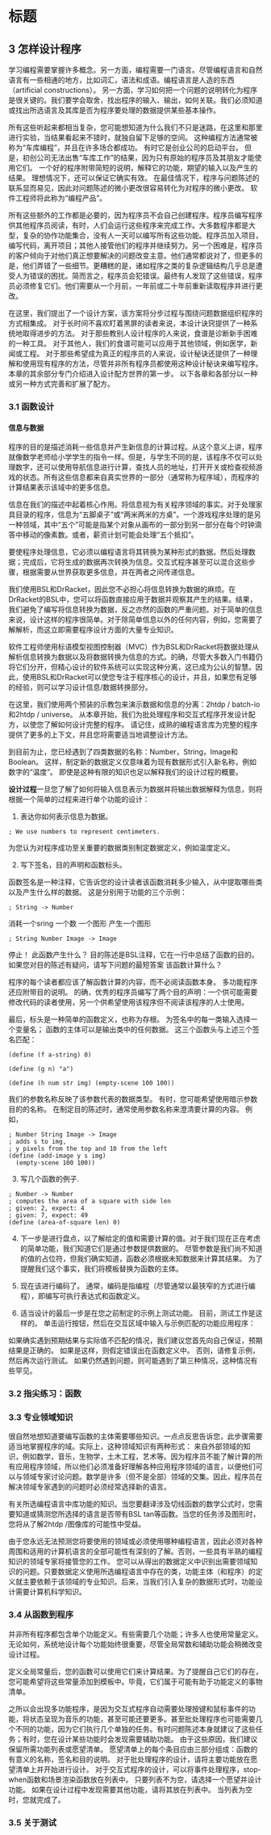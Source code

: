 # 标题

## 3 怎样设计程序

学习编程需要掌握许多概念。另一方面，编程需要一门语言。尽管编程语言和自然语言有一些相通的地方，比如词汇，语法和成语。编程语言是人造的东西（artificial constructions）。
另一方面，学习如何把一个问题的说明转化为程序是很关键的。我们要学会取舍，找出程序的输入、输出，如何关联。我们必须知道或找出所选语言及其库是否为程序要处理的数据提供某些基本操作。

所有这些听起来都相当复杂，您可能想知道为什么我们不只是迷路，在这里和那里进行实验，当结果看起来不错时，就独自留下足够的空间。 这种编程方法通常被称为“车库编程”，并且在许多场合都成功。 有时它是创业公司的启动平台。 但是，初创公司无法出售“车库工作”的结果，因为只有原始的程序员及其朋友才能使用它们。 一个好的程序附带简短的说明，解释它的功能，期望的输入以及产生的结果。 理想情况下，还可以保证它确实有效。 在最佳情况下，程序与问题陈述的联系显而易见，因此对问题陈述的微小更改很容易转化为对程序的微小更改。 软件工程师将此称为“编程产品”。

所有这些额外的工作都是必要的，因为程序员不会自己创建程序。程序员编写程序供其他程序员阅读，有时，人们会运行这些程序来完成工作。大多数程序都是大型，复杂的协作功能集合，没有人一天可以编写所有这些功能。程序员加入项目，编写代码，离开项目；其他人接管他们的程序并继续努力。另一个困难是，程序员的客户倾向于对他们真正想要解决的问题改变主意。他们通常都说对了，但更多的是，他们弄错了一些细节。更糟糕的是，诸如程序之类的复杂逻辑结构几乎总是遭受人为错误的困扰。简而言之，程序员会犯错误。最终有人发现了这些错误，程序员必须修复它们。他们需要从一个月前，一年前或二十年前重新读取程序并进行更改。

在这里，我们提出了一个设计方案，该方案将分步过程与围绕问题数据组织程序的方式相集成。 对于长时间不喜欢盯着黑屏的读者来说，本设计诀窍提供了一种系统地取得进步的方法。 对于那些教别人设计程序的人来说，食谱是诊断新手困难的一种工具。 对于其他人，我们的食谱可能可以应用于其他领域，例如医学，新闻或工程。 对于那些希望成为真正的程序员的人来说，设计秘诀还提供了一种理解和使用现有程序的方法，尽管并非所有程序员都使用这种设计秘诀来编写程序。 本章的其余部分专门介绍进入设计配方世界的第一步。 以下各章和各部分以一种或另一种方式完善和扩展了配方。

### 3.1 函数设计

#### **信息与数据**

程序的目的是描述消耗一些信息并产生新信息的计算过程。从这个意义上讲，程序就像数学老师给小学学生的指令一样。但是，与学生不同的是，该程序不仅可以处理数字，还可以使用导航信息进行计算，查找人员的地址，打开开关或检查视频游戏的状态。所有这些信息都来自真实世界的一部分（通常称为程序域），而程序的计算结果表示该域中的更多信息。

信息在我们的描述中起着核心作用。将信息视为有关程序领域的事实。对于处理家具目录的程序，信息为“五脚桌子”或“两米两米的方桌”。一个游戏程序处理的是另一种领域，其中“五个”可能是指某个对象从画布的一部分到另一部分在每个时钟滴答中移动的像素数。或者，薪资计划可能会处理“五个抵扣”。

要使程序处理信息，它必须以编程语言将其转换为某种形式的数据。然后处理数据；完成后，它将生成的数据再次转换为信息。交互式程序甚至可以混合这些步骤，根据需要从世界获取更多信息，并在两者之间传递信息。

我们使用BSL和DrRacket，因此您不必担心将信息转换为数据的麻烦。在DrRacket的BSL中，您可以将函数直接应用于数据并观察其产生的结果。结果，我们避免了编写将信息转换为数据，反之亦然的函数的严重问题。对于简单的信息来说，设计这样的程序很简单。对于除简单信息以外的任何内容，例如，您需要了解解析，而这立即需要程序设计方面的大量专业知识。

软件工程师使用标语模型视图控制器（MVC）作为BSL和DrRacket将数据处理从解析信息转换为数据以及将数据转换为信息的方式。的确，尽管大多数入门书籍仍将它们分开，但精心设计的软件系统可以实现这种分离，这已成为公认的智慧。因此，使用BSL和DrRacket可以使您专注于程序核心的设计，并且，如果您有足够的经验，则可以学习设计信息/数据转换部分。

在这里，我们使用两个预装的示教包来演示数据和信息的分离：2htdp / batch-io和2htdp / universe。 从本章开始，我们为批处理程序和交互式程序开发设计配方，以使您了解如何设计完整的程序。 请记住，成熟的编程语言库为完整的程序提供了更多的上下文，并且您将需要适当地调整设计方法。

到目前为止，您已经遇到了四类数据的名称：Number，String，Image和Boolean。 这样，制定新的数据定义仅意味着为现有数据形式引入新名称，例如数字的“温度”。 即使是这种有限的知识也足以解释我们的设计过程的概要。

**设计过程**一旦您了解了如何将输入信息表示为数据并将输出数据解释为信息，则将根据一个简单的过程来进行单个功能的设计：

1. 表达你如何表示信息为数据。

``` racket
; We use numbers to represent centimeters.
```

为您认为对程序成功至关重要的数据类别制定数据定义，例如温度定义。

2. 写下签名，目的声明和函数标头。

函数签名是一种注释，它告诉您的设计读者该函数消耗多少输入，从中提取哪些类以及产生什么样的数据。 这是分别用于功能的三个示例：

``` racket
; String -> Number
```

 消耗一个sring 一个数 一个图形 产生一个图形

``` racket
; String Number Image -> Image
```

停止！ 此函数产生什么？
目的陈述是BSL注释，它在一行中总结了函数的目的。 如果您对目的陈述有疑问，请写下问题的最短答案
该函数计算什么？

程序的每个读者都应该了解函数计算的内容，而不必阅读函数本身。
多功能程序还应附带目的说明。 的确，优秀的程序员编写了两个目的声明：一个供可能需要修改代码的读者使用，另一个供希望使用该程序但不阅读该程序的人士使用。

最后，标头是一种简单的函数定义，也称为存根。 为签名中的每一类输入选择一个变量名； 函数的主体可以是输出类中的任何数据。 这三个函数头与上述三个签名匹配：

``` racket
(define (f a-string) 0)

(define (g n) "a")

(define (h num str img) (empty-scene 100 100))
```

我们的参数名称反映了该参数代表的数据类型。 有时，您可能希望使用暗示参数目的的名称。
在制定目的陈述时，通常使用参数名称来澄清要计算的内容。 例如，

``` racket
; Number String Image -> Image 
; adds s to img,
; y pixels from the top and 10 from the left 
(define (add-image y s img)
  (empty-scene 100 100))
```

 3. 写几个函数的例子.

``` racket
; Number -> Number
; computes the area of a square with side len 
; given: 2, expect: 4
; given: 7, expect: 49
(define (area-of-square len) 0)
```

4. 下一步是进行盘点，以了解给定的值和需要计算的值。对于我们现在正在考虑的简单功能，我们知道它们是通过参数提供数据的。 尽管参数是我们尚不知道的值的占位符，但我们确实知道，函数必须根据未知数据来计算其结果。 为了提醒我们这个事实，我们将模板替换为函数的主体。

5. 现在该进行编码了。 通常，编码是指编程（尽管通常以最狭窄的方式进行编程），即编写可执行表达式和函数定义。

6. 适当设计的最后一步是在您之前制定的示例上测试功能。 目前，测试工作是这样的。
单击运行按钮，然后在交互区域中输入与示例匹配的功能应用程序：

如果确实遇到预期结果与实际值不匹配的情况，我们建议您首先向自己保证，预期结果是正确的。 如果是这样，则假定错误出在函数定义中。 否则，请修复示例，然后再次运行测试。 如果仍然遇到问题，则可能遇到了第三种情况，这种情况有些罕见。

### 3.2 指尖练习：函数

### 3.3 专业领域知识

很自然地想知道要编写函数的主体需要哪些知识。一点点反思告诉您，此步骤需要适当地掌握程序的域。实际上，这种领域知识有两种形式：
来自外部领域的知识，例如数学，音乐，生物学，土木工程，艺术等。因为程序员不能了解计算的所有应用程序领域，所以他们必须准备好理解各种应用程序领域的语言，以便他们可以与领域专家讨论问题。数学是许多（但不是全部）领域的交集。因此，程序员在解决领域专家遇到的问题时必须经常选择新的语言。

有关所选编程语言中库功能的知识。当您要翻译涉及切线函数的数学公式时，您需要知道或猜测您所选择的语言是否带有BSL tan等函数。当您的任务涉及图形时，您将从了解2htdp /图像库的可能性中受益。

由于您永远无法预测您将要使用的领域或必须使用哪种编程语言，因此必须对各种周围和适用的计算机语言的全部可能性有深刻的了解。否则，一些具有半熟的编程知识的领域专家将接管您的工作。
您可以从得出的数据定义中识别出需要领域知识的问题。只要数据定义使用所选编程语言中存在的类，功能主体（和程序）的定义就主要依赖于该领域的专业知识。后来，当我们引入复杂的数据形式时，功能设计需要计算机科学知识。

### 3.4 从函数到程序

并非所有程序都包含单个功能定义。有些需要几个功能；许多人也使用常量定义。无论如何，系统地设计每个功能始终很重要，尽管全局常数和辅助功能会稍微改变设计过程。

定义全局常量后，您的函数可以使用它们来计算结果。为了提醒自己它们的存在，您可能希望将这些常量添加到模板中。毕竟，它们属于可能有助于功能定义的事物清单。

之所以会出现多功能程序，是因为交互式程序自动需要处理按键和鼠标事件的功能，将状态呈现为音乐的功能，甚至可能还要更多。甚至批处理程序也可能需要几个不同的功能，因为它们执行几个单独的任务。有时问题陈述本身就建议了这些任务；有时，您在设计某些功能时会发现需要辅助功能。
由于这些原因，我们建议保留所需功能列表或愿望清单。 愿望清单上的每个条目应由三部分组成：函数的有意义的名称，签名和目的说明。 对于批处理程序的设计，请将主要功能放在愿望清单上并开始进行设计。 对于交互式程序的设计，可以将事件处理程序，stop-when函数和场景渲染函数放在列表中。 只要列表不为空，请选择一个愿望并设计功能。 如果在设计过程中发现需要其他功能，请将其放在列表中。 当列表为空时，您就完成了。

### 3.5 关于测试




